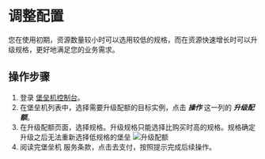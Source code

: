 # 调整配置

您在使用初期，资源数量较小时可以选用较低的规格，而在资源快速增长时可以升级规格，更好地满足您的业务需求。


## 操作步骤
1. 登录 [堡垒机控制台](https://bastion-console.jdcloud.com/list)。
2. 在堡垒机列表中，选择需要升级配额的目标实例，点击 ***操作*** 这一列的 ***升级配额***。
3. 在升级配额页面，选择规格。升级规格只能选择比购买时高的规格。规格确定升级之后无法重新选择低规格的堡垒
![升级配额](https://img1.jcloudcs.com/cms/fab1d66b-e027-41c7-bd1b-91ba6f7950f920180404134106.png)
4. 阅读完堡垒机 服务条款，点击去支付，按照提示完成后续操作。
